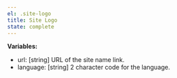 ```yaml
---
el: .site-logo
title: Site Logo
state: complete
---
```


__Variables:__
* url: [string] URL of the site name link.
* language: [string] 2 character code for the language.
